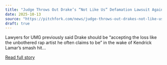 ```yaml
---
title: "Judge Throws Out Drake’s “Not Like Us” Defamation Lawsuit Against Universal Music Group"
date: 2025-10-13
source: "https://pitchfork.com/news/judge-throws-out-drakes-not-like-us-defamation-lawsuit-against-universal-music-group"
draft: true
---
```


Lawyers for UMG previously said Drake should be “accepting the loss like the unbothered rap artist he often claims to be” in the wake of Kendrick Lamar’s smash hit...

[Read full story](https://pitchfork.com/news/judge-throws-out-drakes-not-like-us-defamation-lawsuit-against-universal-music-group)
